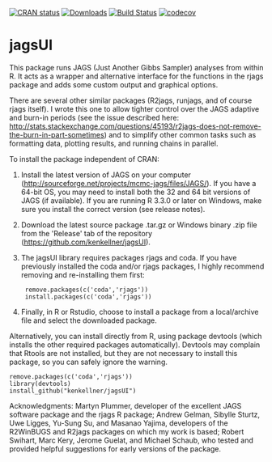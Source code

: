 [![CRAN status](https://www.r-pkg.org/badges/version/jagsUI)](https://cran.r-project.org/web/packages/jagsUI/index.html)
[![Downloads](https://cranlogs.r-pkg.org/badges/last-month/jagsUI)](https://www.r-pkg.org/services)
[![Build Status](https://travis-ci.org/kenkellner/jagsUI.svg?branch=master)](https://travis-ci.org/kenkellner/jagsUI)
[![codecov](https://codecov.io/gh/kenkellner/jagsUI/branch/master/graph/badge.svg)](https://codecov.io/gh/kenkellner/jagsUI)

jagsUI
==========

This package runs JAGS (Just Another Gibbs Sampler) analyses from within R. It acts as a wrapper and alternative interface for the functions in the rjags package and adds some custom output and graphical options. 

There are several other similar packages (R2jags, runjags, and of course rjags itself). I wrote this one to allow tighter control over the JAGS adaptive and burn-in periods (see the issue described here: http://stats.stackexchange.com/questions/45193/r2jags-does-not-remove-the-burn-in-part-sometimes) and to simplify other common tasks such as formatting data, plotting results, and running chains in parallel.

To install the package independent of CRAN:

1. Install the latest version of JAGS on your computer (http://sourceforge.net/projects/mcmc-jags/files/JAGS/). If you have a 64-bit OS, you may need to install both the 32 and 64 bit versions of JAGS (if available). If you are running R 3.3.0 or later on Windows, make sure you install the correct version (see release notes).
2. Download the latest source package .tar.gz or Windows binary .zip file from the 'Release' tab of the repository (https://github.com/kenkellner/jagsUI). 
3. The jagsUI library requires packages rjags and coda. If you have previously installed the coda and/or rjags packages, I highly recommend removing and re-installing them first:

        remove.packages(c('coda','rjags'))
        install.packages(c('coda','rjags'))
4. Finally, in R or Rstudio, choose to install a package from a local/archive file and select the downloaded package.

Alternatively, you can install directly from R, using package devtools (which installs the other required packages automatically). Devtools may complain that Rtools are not installed, but they are not necessary to install this package, so you can safely ignore the warning.
```
remove.packages(c('coda','rjags'))
library(devtools)
install_github("kenkellner/jagsUI")
```
Acknowledgments: Martyn Plummer, developer of the excellent JAGS software package and the rjags R package;  Andrew Gelman, Sibylle Sturtz, Uwe Ligges, Yu-Sung Su, and Masanao Yajima, developers of the R2WinBUGS and R2jags packages on which my work is based; Robert Swihart, Marc Kery, Jerome Guelat, and Michael Schaub, who tested and provided helpful suggestions for early versions of the package.
